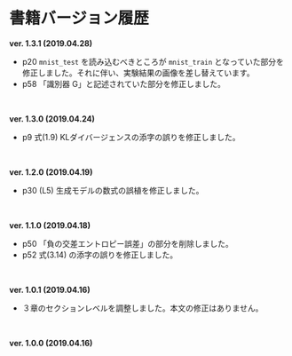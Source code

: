 # 書籍バージョン履歴

**ver. 1.3.1 (2019.04.28)**

* p20 `mnist_test` を読み込むべきところが `mnist_train` となっていた部分を修正しました。それに伴い、実験結果の画像を差し替えています。
* p58 「識別器 G」と記述されていた部分を修正しました。

<br>


**ver. 1.3.0 (2019.04.24)**

* p9 式(1.9) KLダイバージェンスの添字の誤りを修正しました。

<br>

**ver. 1.2.0 (2019.04.19)**

* p30 (L5) 生成モデルの数式の誤植を修正しました。

<br>

**ver. 1.1.0 (2019.04.18)**

* p50 「負の交差エントロピー誤差」の部分を削除しました。
* p52 式(3.14) の添字の誤りを修正しました。

<br>

**ver. 1.0.1 (2019.04.16)**

* ３章のセクションレベルを調整しました。本文の修正はありません。

<br>

**ver. 1.0.0 (2019.04.16)**
